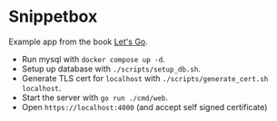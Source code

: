 # Snippetbox

Example app from the book [Let's Go](https://lets-go.alexedwards.net).

- Run mysql with `docker compose up -d`.
- Setup up database with `./scripts/setup_db.sh`.
- Generate TLS cert for `localhost` with `./scripts/generate_cert.sh localhost`.
- Start the server with `go run ./cmd/web`.
- Open `https://localhost:4000` (and accept self signed certificate)
